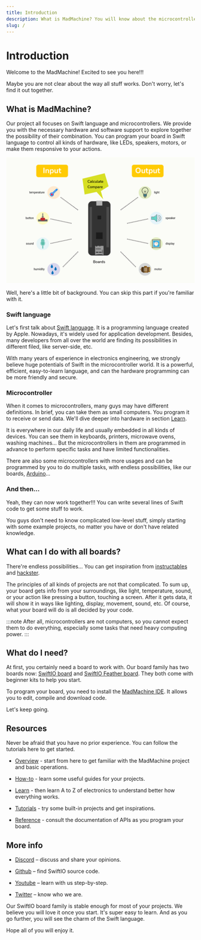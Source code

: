 ```yaml
---
title: Introduction
description: What is MadMachine? You will know about the microcontroller and Swift language as you find it out, and learn to interact with all kinds of devices in a modern way.
slug: /
---
```


# Introduction

Welcome to the MadMachine! Excited to see you here!!!

Maybe you are not clear about the way all stuff works. Don't worry, let's find it out together.


## What is MadMachine?

Our project all focuses on Swift language and microcontrollers. We provide you with the necessary hardware and software support to explore together the possibility of their combination. You can program your board in Swift language to control all kinds of hardware, like LEDs, speakers, motors, or make them responsive to your actions. 

![](img/explanation.png)

Well, here's a little bit of background. You can skip this part if you're familiar with it.

### Swift language

Let's first talk about [Swift language](https://docs.swift.org/swift-book/). It is a programming language created by Apple. Nowadays, it's widely used for application development. Besides, many developers from all over the world are finding its possibilities in different filed, like server-side, etc. 

With many years of experience in electronics engineering, we strongly believe huge potentials of Swift in the microcontroller world. It is a powerful, efficient, easy-to-learn language, and can the hardware programming can be more friendly and secure.


### Microcontroller

When it comes to microcontrollers, many guys may have different definitions. In brief, you can take them as small computers. You program it to receive or send data. We'll dive deeper into hardware in section [Learn](../learn/overview.md).

It is everywhere in our daily life and usually embedded in all kinds of devices. You can see them in keyboards, printers, microwave ovens, washing machines... But the microcontrollers in them are programmed in advance to perform specific tasks and have limited functionalities. 

There are also some microcontrollers with more usages and can be programmed by you to do multiple tasks, with endless possibilities, like our boards, [Arduino](https://www.arduino.cc/)...

### And then...

Yeah, they can now work together!!! You can write several lines of Swift code to get some stuff to work. 

You guys don't need to know complicated low-level stuff, simply starting with some example projects, no matter you have or don't have related knowledge.  


## What can I do with all boards?

There're endless possibilities... You can get inspiration from [instructables](https://www.instructables.com/circuits/projects/) and [hackster](https://www.hackster.io/projects?ref=topnav).

The principles of all kinds of projects are not that complicated. To sum up, your board gets info from your surroundings, like light, temperature, sound, or your action like pressing a button, touching a screen. After it gets data, it will show it in ways like lighting, display, movement, sound, etc. Of course, what your board will do is all decided by your code.

:::note
After all, microcontrollers are not computers, so you cannot expect them to do everything, especially some tasks that need heavy computing power.
:::

## What do I need?

At first, you certainly need a board to work with. Our board family has two boards now: [SwiftIO board](hardware/swiftio-board.md) and [SwiftIO Feather board](hardware/swiftio-feather.md). They both come with beginner kits to help you start. 

To program your board, you need to install the [MadMachine IDE](https://github.com/madmachineio/MadMachineIDE/releases/tag/v0.2.3-alpha). It allows you to edit, compile and download code. 

Let's keep going.

## Resources

Never be afraid that you have no prior experience. You can follow the tutorials here to get started. 

- [Overview](#introduction) - start from here to get familiar with the MadMachine project and basic operations.

- [How-to](../how-to/create-new-project.md) - learn some useful guides for your projects.

- [Learn](../learn/overview.md) - then learn A to Z of electronics to understand better how everything works.

- [Tutorials](../tutorials/overview.md) - try some built-in projects and get inspirations. 

- [Reference](../reference/reference.md) - consult the documentation of APIs as you program your board.




## More info

- [Discord](http://madmachine.io/discord) – discuss and share your opinions.
 
- [Github](https://github.com/madmachineio) – find SwiftIO source code.
 
- [Youtube](https://www.youtube.com/c/MadMachineio) – learn with us step-by-step.

- [Twitter](https://twitter.com/madmachineio) – know who we are.

Our SwiftIO board family is stable enough for most of your projects. We believe you will love it once you start. It's super easy to learn. And as you go further, you will see the charm of the Swift language.

Hope all of you will enjoy it.